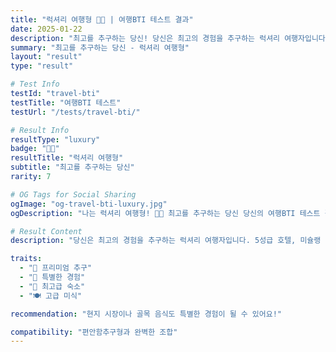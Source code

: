 ```yaml
---
title: "럭셔리 여행형 💎👑 | 여행BTI 테스트 결과"
date: 2025-01-22
description: "최고를 추구하는 당신! 당신은 최고의 경험을 추구하는 럭셔리 여행자입니다. 5성급 호텔, 미슐랭 레스토랑, 프라이빗 투어 등 품격 있는 여행을 선호해요. 편안함과 특별함을 동시에 추구합니다...."
summary: "최고를 추구하는 당신 - 럭셔리 여행형"
layout: "result"
type: "result"

# Test Info
testId: "travel-bti"
testTitle: "여행BTI 테스트"
testUrl: "/tests/travel-bti/"

# Result Info
resultType: "luxury"
badge: "💎👑"
resultTitle: "럭셔리 여행형"
subtitle: "최고를 추구하는 당신"
rarity: 7

# OG Tags for Social Sharing
ogImage: "og-travel-bti-luxury.jpg"
ogDescription: "나는 럭셔리 여행형! 💎👑 최고를 추구하는 당신 당신의 여행BTI 테스트 결과는?"

# Result Content
description: "당신은 최고의 경험을 추구하는 럭셔리 여행자입니다. 5성급 호텔, 미슐랭 레스토랑, 프라이빗 투어 등 품격 있는 여행을 선호해요. 편안함과 특별함을 동시에 추구합니다."

traits:
  - "👑 프리미엄 추구"
  - "💎 특별한 경험"
  - "🏨 최고급 숙소"
  - "🍽️ 고급 미식"

recommendation: "현지 시장이나 골목 음식도 특별한 경험이 될 수 있어요!"

compatibility: "편안함추구형과 완벽한 조합"
---
```

